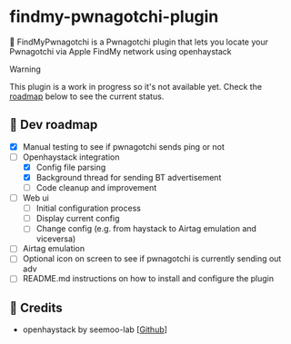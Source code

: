 # findmy-pwnagotchi-plugin
📍 FindMyPwnagotchi is a Pwnagotchi plugin that lets you locate your Pwnagotchi via Apple FindMy network using openhaystack

> [!WARNING]
> This plugin is a work in progress so it's not available yet. Check the [roadmap](#-dev-roadmap) below to see the current status.

## 👷 Dev roadmap

- [x] Manual testing to see if pwnagotchi sends ping or not
- [ ] Openhaystack integration
  - [x] Config file parsing
  - [x] Background thread for sending BT advertisement
  - [ ] Code cleanup and improvement
- [ ] Web ui
  - [ ] Initial configuration process
  - [ ] Display current config
  - [ ] Change config (e.g. from haystack to Airtag emulation and viceversa) 
- [ ] Airtag emulation
- [ ] Optional icon on screen to see if pwnagotchi is currently sending out adv
- [ ] README.md instructions on how to install and configure the plugin

## 🏅 Credits

- openhaystack by seemoo-lab [[Github](https://github.com/seemoo-lab/openhaystack)]